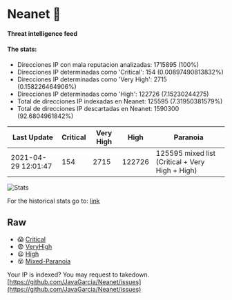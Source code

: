 # Neanet :hocho:
#### Threat intelligence feed
#### The stats:

- Direcciones IP con mala reputacion analizadas: 1715895 (100%)
- Direcciones IP determinadas como 'Critical':  154 (0.00897490813832%)
- Direcciones IP determinadas como 'Very High':  2715 (0.158226464906%)
- Direcciones IP determinadas como 'High':  122726 (7.15230244275)
- Total de direcciones IP indexadas en Neanet:  125595 (7.31950381579%)
- Total de direcciones IP descartadas en Neanet:  1590300 (92.6804961842%)

| Last Update | Critical | Very High | High | Paranoia |
| --- | --- | --- | --- | --- |
| 2021-04-29 12:01:47 | 154 | 2715 | 122726 | 125595 mixed list (Critical + Very High + High)|

![Stats](https://docs.google.com/spreadsheets/d/e/2PACX-1vSnaNMIXVabIpDJjufMlzH7poXnshF3mgd8Is1g9ytUEzVsP5my4Trn8f-xkoLLQ38xpL3HtmUexLo6/pubchart?oid=501124687&format=image)

For the historical stats go to: [link](/stats.csv)
## Raw
- :scream: [Critical](https://raw.githubusercontent.com/JavaGarcia/Neanet/master/blacklists/neanet_critical.txt)
- :fearful: [VeryHigh](https://raw.githubusercontent.com/JavaGarcia/Neanet/master/blacklists/neanet_veryHigh.txtt)
- :frowning: [High](https://raw.githubusercontent.com/JavaGarcia/Neanet/master/blacklists/neanet_high.txt)
- :dizzy_face: [Mixed-Paranoia](https://raw.githubusercontent.com/JavaGarcia/Neanet/master/blacklists/neanet_all.txt)


Your IP is indexed? You may request to takedown. [https://github.com/JavaGarcia/Neanet/issues](https://github.com/JavaGarcia/Neanet/issues)



















































































































































































































































































































































































































































































































































































































































































































































































































































































































































































































































































































































































































































































































































































































































































































































































































































































































































































































































































































































































































































































































































































































































































































































































































































































































































































































































































































































































































































































































































































































































































































































































































































































































































































































































































































































































































































































































































































































































































































































































































































































































































































































































































































































































































































































































































































































































































































































































































































































































































































































































































































































































































































































































































































































































































































































































































































































































































































































































































































































































































































































































































































